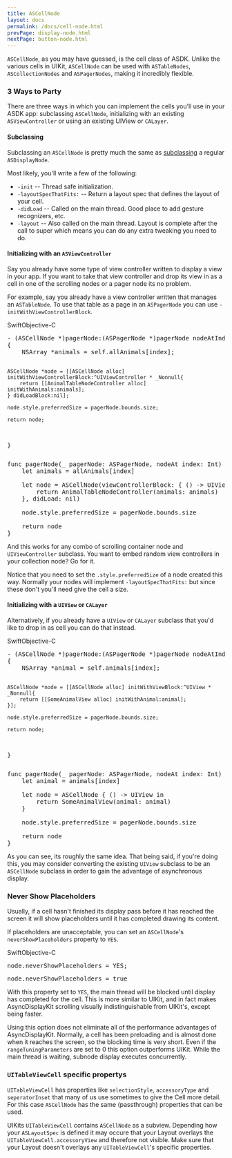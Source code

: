```yaml
---
title: ASCellNode
layout: docs
permalink: /docs/cell-node.html
prevPage: display-node.html
nextPage: button-node.html
---
```


`ASCellNode`, as you may have guessed, is the cell class of ASDK.  Unlike the various cells in UIKit, `ASCellNode` can be used with `ASTableNodes`, `ASCollectionNodes` and `ASPagerNodes`, making it incredibly flexible.

### 3 Ways to Party

There are three ways in which you can implement the cells you'll use in your ASDK app: subclassing `ASCellNode`, initializing with an existing `ASViewController` or using an existing UIView or `CALayer`.

#### Subclassing

Subclassing an `ASCellNode` is pretty much the same as <a href = "/docs/subclassing.html">subclassing</a> a regular `ASDisplayNode`.  

Most likely, you'll write a few of the following:

- `-init` -- Thread safe initialization.
- `-layoutSpecThatFits:` -- Return a layout spec that defines the layout of your cell.
- `-didLoad` -- Called on the main thread.  Good place to add gesture recognizers, etc.
- `-layout` -- Also called on the main thread.  Layout is complete after the call to super which means you can do any extra tweaking you need to do.


#### Initializing with an `ASViewController`

Say you already have some type of view controller written to display a view in your app.  If you want to take that view controller and drop its view in as a cell in one of the scrolling nodes or a pager node its no problem.

For example, say you already have a view controller written that manages an `ASTableNode`.  To use that table as a page in an `ASPagerNode` you can use  `-initWithViewControllerBlock`.

<div class = "highlight-group">
<span class="language-toggle"><a data-lang="swift" class="swiftButton">Swift</a><a data-lang="objective-c" class = "active objcButton">Objective-C</a></span>
<div class = "code">
  <pre lang="objc" class="objcCode">
- (ASCellNode *)pagerNode:(ASPagerNode *)pagerNode nodeAtIndex:(NSInteger)index
{
    NSArray *animals = self.allAnimals[index];
    
    ASCellNode *node = [[ASCellNode alloc] initWithViewControllerBlock:^UIViewController * _Nonnull{
        return [[AnimalTableNodeController alloc] initWithAnimals:animals];
    } didLoadBlock:nil];
    
    node.style.preferredSize = pagerNode.bounds.size;
    
    return node;
}
</pre>
<pre lang="swift" class = "swiftCode hidden">
func pagerNode(_ pagerNode: ASPagerNode, nodeAt index: Int) -> ASCellNode {
    let animals = allAnimals[index]
    
    let node = ASCellNode(viewControllerBlock: { () -> UIViewController in
        return AnimalTableNodeController(animals: animals)
    }, didLoad: nil)
    
    node.style.preferredSize = pagerNode.bounds.size
    
    return node
}
</pre>
</div>
</div>

And this works for any combo of scrolling container node and `UIViewController` subclass.  You want to embed random view controllers in your collection node? Go for it.

<div class = "note">
Notice that you need to set the <code>.style.preferredSize</code> of a node created this way.  Normally your nodes will implement <code>-layoutSpecThatFits:</code> but since these don't you'll need give the cell a size.
</div>


#### Initializing with a `UIView` or `CALayer`

Alternatively, if you already have a `UIView` or `CALayer` subclass that you'd like to drop in as cell you can do that instead.

<div class = "highlight-group">
<span class="language-toggle"><a data-lang="swift" class="swiftButton">Swift</a><a data-lang="objective-c" class = "active objcButton">Objective-C</a></span>
<div class = "code">
  <pre lang="objc" class="objcCode">
- (ASCellNode *)pagerNode:(ASPagerNode *)pagerNode nodeAtIndex:(NSInteger)index
{
    NSArray *animal = self.animals[index];
    
    ASCellNode *node = [[ASCellNode alloc] initWithViewBlock:^UIView * _Nonnull{
        return [[SomeAnimalView alloc] initWithAnimal:animal];
    }];

    node.style.preferredSize = pagerNode.bounds.size;
    
    return node;
}
</pre>
<pre lang="swift" class = "swiftCode hidden">
func pagerNode(_ pagerNode: ASPagerNode, nodeAt index: Int) -> ASCellNode {
    let animal = animals[index]
    
    let node = ASCellNode { () -> UIView in
        return SomeAnimalView(animal: animal)
    }

    node.style.preferredSize = pagerNode.bounds.size
    
    return node
}
</pre>
</div>
</div>

As you can see, its roughly the same idea.  That being said, if you're doing this, you may consider converting the existing `UIView` subclass to be an `ASCellNode` subclass in order to gain the advantage of asynchronous display.

### Never Show Placeholders

Usually, if a cell hasn't finished its display pass before it has reached the screen it will show placeholders until it has completed drawing its content.

If placeholders are unacceptable, you can set an `ASCellNode`'s `neverShowPlaceholders` property to `YES`.

<div class = "highlight-group">
<span class="language-toggle"><a data-lang="swift" class="swiftButton">Swift</a><a data-lang="objective-c" class = "active objcButton">Objective-C</a></span>
<div class = "code">
  <pre lang="objc" class="objcCode">
node.neverShowPlaceholders = YES;
</pre>
<pre lang="swift" class = "swiftCode hidden">
node.neverShowPlaceholders = true
</pre>
</div>
</div>

With this property set to `YES`, the main thread will be blocked until display has completed for the cell.  This is more similar to UIKit, and in fact makes AsyncDisplayKit scrolling visually indistinguishable from UIKit's, except being faster.

<div class = "note">
Using this option does not eliminate all of the performance advantages of AsyncDisplayKit. Normally, a cell has been preloading and is almost done when it reaches the screen, so the blocking time is very short.  Even if the <code>rangeTuningParameters</code> are set to 0 this option outperforms UIKit.  While the main thread is waiting, subnode display executes concurrently.
</div>

### `UITableViewCell` specific propertys

<code>UITableViewCell</code> has properties like <code>selectionStyle</code>, <code>accessoryType</code> and <code>seperatorInset</code> that many of us use sometimes to give the Cell more detail. For this case <code>ASCellNode</code> has the same (passthrough) properties that can be used. 

<div class = "note">
UIKits <code>UITableViewCell</code> contains <code>ASCellNode</code> as a subview. Depending how your <code>ASLayoutSpec</code> is defined it may occure that your Layout overlays the <code>UITableViewCell.accessoryView</code> and therefore not visible. Make sure that your Layout doesn't overlays any <code>UITableViewCell</code>'s specific properties.
</div>
